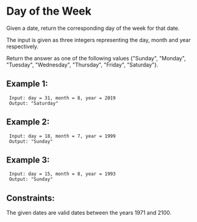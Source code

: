 # Day of the Week

Given a date, return the corresponding day of the week for that date.

The input is given as three integers representing the day, month and year respectively.

Return the answer as one of the following values {"Sunday", "Monday", "Tuesday", "Wednesday", "Thursday", "Friday", "Saturday"}.

## Example 1:
```
 Input: day = 31, month = 8, year = 2019
 Output: "Saturday"
```

## Example 2:
```
 Input: day = 18, month = 7, year = 1999
 Output: "Sunday"
```

## Example 3:
```
 Input: day = 15, month = 8, year = 1993
 Output: "Sunday"
```


## Constraints:

 The given dates are valid dates between the years 1971 and 2100.